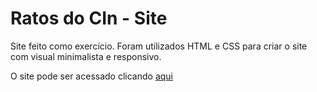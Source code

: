 # Ratos do CIn - Site

Site feito como exercício. Foram utilizados HTML e CSS para criar o site com visual minimalista e responsivo.

O site pode ser acessado clicando <a href="https://ratosdocin.netlify.app/" target="_blank">aqui</a>
